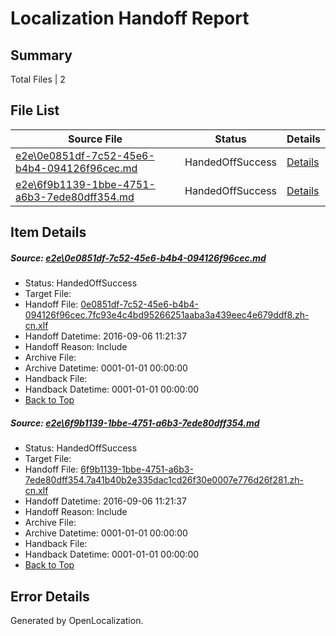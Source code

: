 # <a name='report-top'></a> Localization Handoff Report

## Summary
 Total Files | 2

## File List
 Source File | Status | Details 
 ----------- | ------ | ------- 
 [e2e\0e0851df-7c52-45e6-b4b4-094126f96cec.md](https://github.com/OpenLocalizationTestOrg/ol-test0/blob/6859e6130c153109bc151a2207a4f67a9d445c64/e2e/0e0851df-7c52-45e6-b4b4-094126f96cec.md) | HandedOffSuccess | [Details](#2ed30edc5c11a81687670183bdaac0678af941731)
 [e2e\6f9b1139-1bbe-4751-a6b3-7ede80dff354.md](https://github.com/OpenLocalizationTestOrg/ol-test0/blob/6859e6130c153109bc151a2207a4f67a9d445c64/e2e/6f9b1139-1bbe-4751-a6b3-7ede80dff354.md) | HandedOffSuccess | [Details](#6c0378fcc78559a0d40384bca833470efb9f475f2)

## Item Details
##### <a name='2ed30edc5c11a81687670183bdaac0678af941731'></a> Source: [e2e\0e0851df-7c52-45e6-b4b4-094126f96cec.md](https://github.com/OpenLocalizationTestOrg/ol-test0/blob/6859e6130c153109bc151a2207a4f67a9d445c64/e2e/0e0851df-7c52-45e6-b4b4-094126f96cec.md)
* Status: HandedOffSuccess
* Target File: 
* Handoff File: [0e0851df-7c52-45e6-b4b4-094126f96cec.7fc93e4c4bd95266251aaba3a439eec4e679ddf8.zh-cn.xlf](https://github.com/OpenLocalizationTestOrg/ol-test0-handoff/blob/5b333934438ea2fc2524f91c85a9f2b5490b5324/ol-handoff/OpenLocalizationTestOrg/ol-test0-zhcn/ci/ht/0e0851df-7c52-45e6-b4b4-094126f96cec.7fc93e4c4bd95266251aaba3a439eec4e679ddf8.zh-cn.xlf)
* Handoff Datetime: 2016-09-06 11:21:37
* Handoff Reason: Include
* Archive File: 
* Archive Datetime: 0001-01-01 00:00:00
* Handback File: 
* Handback Datetime: 0001-01-01 00:00:00
* [Back to Top](#report-top)

##### <a name='6c0378fcc78559a0d40384bca833470efb9f475f2'></a> Source: [e2e\6f9b1139-1bbe-4751-a6b3-7ede80dff354.md](https://github.com/OpenLocalizationTestOrg/ol-test0/blob/6859e6130c153109bc151a2207a4f67a9d445c64/e2e/6f9b1139-1bbe-4751-a6b3-7ede80dff354.md)
* Status: HandedOffSuccess
* Target File: 
* Handoff File: [6f9b1139-1bbe-4751-a6b3-7ede80dff354.7a41b40b2e335dac1cd26f30e0007e776d26f281.zh-cn.xlf](https://github.com/OpenLocalizationTestOrg/ol-test0-handoff/blob/5b333934438ea2fc2524f91c85a9f2b5490b5324/ol-handoff/OpenLocalizationTestOrg/ol-test0-zhcn/ci/ht/6f9b1139-1bbe-4751-a6b3-7ede80dff354.7a41b40b2e335dac1cd26f30e0007e776d26f281.zh-cn.xlf)
* Handoff Datetime: 2016-09-06 11:21:37
* Handoff Reason: Include
* Archive File: 
* Archive Datetime: 0001-01-01 00:00:00
* Handback File: 
* Handback Datetime: 0001-01-01 00:00:00
* [Back to Top](#report-top)


## Error Details

Generated by OpenLocalization.
